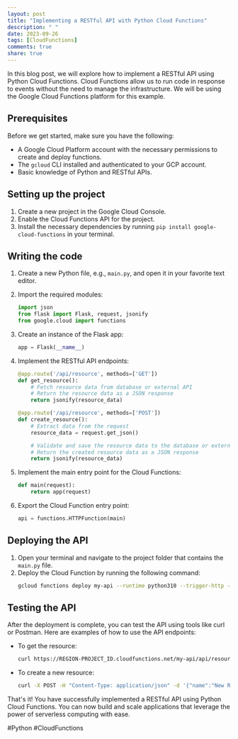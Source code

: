 ```yaml
---
layout: post
title: "Implementing a RESTful API with Python Cloud Functions"
description: " "
date: 2023-09-26
tags: [CloudFunctions]
comments: true
share: true
---
```


In this blog post, we will explore how to implement a RESTful API using Python Cloud Functions. Cloud Functions allow us to run code in response to events without the need to manage the infrastructure. We will be using the Google Cloud Functions platform for this example.

## Prerequisites
Before we get started, make sure you have the following:
- A Google Cloud Platform account with the necessary permissions to create and deploy functions.
- The `gcloud` CLI installed and authenticated to your GCP account.
- Basic knowledge of Python and RESTful APIs.

## Setting up the project
1. Create a new project in the Google Cloud Console.
2. Enable the Cloud Functions API for the project.
3. Install the necessary dependencies by running `pip install google-cloud-functions` in your terminal.

## Writing the code
1. Create a new Python file, e.g., `main.py`, and open it in your favorite text editor.
2. Import the required modules:
    ```python
    import json
    from flask import Flask, request, jsonify
    from google.cloud import functions
    ```

3. Create an instance of the Flask app:
    ```python
    app = Flask(__name__)
    ```

4. Implement the RESTful API endpoints:
    ```python
    @app.route('/api/resource', methods=['GET'])
    def get_resource():
        # Fetch resource data from database or external API
        # Return the resource data as a JSON response
        return jsonify(resource_data)

    @app.route('/api/resource', methods=['POST'])
    def create_resource():
        # Extract data from the request
        resource_data = request.get_json()

        # Validate and save the resource data to the database or external API
        # Return the created resource data as a JSON response
        return jsonify(resource_data)
    ```

5. Implement the main entry point for the Cloud Functions:
    ```python
    def main(request):
        return app(request)
    ```

6. Export the Cloud Function entry point:
    ```python
    api = functions.HTTPFunction(main)
    ```

## Deploying the API
1. Open your terminal and navigate to the project folder that contains the `main.py` file.
2. Deploy the Cloud Function by running the following command:
    ```bash
    gcloud functions deploy my-api --runtime python310 --trigger-http --allow-unauthenticated
    ```

## Testing the API
After the deployment is complete, you can test the API using tools like curl or Postman. Here are examples of how to use the API endpoints:

- To get the resource:
  ```bash
  curl https://REGION-PROJECT_ID.cloudfunctions.net/my-api/api/resource
  ```

- To create a new resource:
  ```bash
  curl -X POST -H "Content-Type: application/json" -d '{"name":"New Resource"}' https://REGION-PROJECT_ID.cloudfunctions.net/my-api/api/resource
  ```

That's it! You have successfully implemented a RESTful API using Python Cloud Functions. You can now build and scale applications that leverage the power of serverless computing with ease.

#Python #CloudFunctions